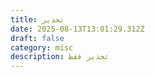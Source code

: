 ```yaml
---
title: تحذير
date: 2025-08-13T13:01:29.312Z
draft: false
category: misc
description: تحذير فقط
---
```


